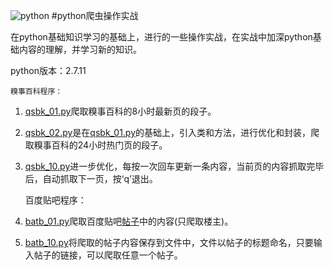 ﻿![python](http://s7.51cto.com/wyfs02/M01/24/2F/wKiom1NMlT-z_hrsAAA1lJYopPE323.gif)
#python爬虫操作实战

在python基础知识学习的基础上，进行的一些操作实战，在实战中加深python基础内容的理解，并学习新的知识。

python版本：2.7.11

    糗事百科程序：

1. [qsbk_01.py](https://github.com/Jon-Wang/learnpython/blob/master/practice/qsbk_01.py)爬取糗事百科的8小时最新页的段子。
2. [qsbk_02.py](https://github.com/Jon-Wang/learnpython/blob/master/practice/qsbk_02.py)是在[qsbk_01.py](https://github.com/Jon-Wang/learnpython/blob/master/practice/qsbk_01.py)的基础上，引入类和方法，进行优化和封装，爬取糗事百科的24小时热门页的段子。
3. [qsbk_10.py](https://github.com/Jon-Wang/learnpython/blob/master/practice/qsbk_10.py)进一步优化，每按一次回车更新一条内容，当前页的内容抓取完毕后，自动抓取下一页，按‘q’退出。



    百度贴吧程序：
1. [batb_01.py](https://github.com/Jon-Wang/learnpython/blob/master/practice/bdtb_01.py)爬取百度贴吧[帖子](http://tieba.baidu.com/p/3138733512)中的内容(只爬取楼主)。
2. [batb_10.py](https://github.com/Jon-Wang/learnpython/blob/master/practice/bdtb_10.py)将爬取的帖子内容保存到文件中，文件以帖子的标题命名，只要输入帖子的链接，可以爬取任意一个帖子。
